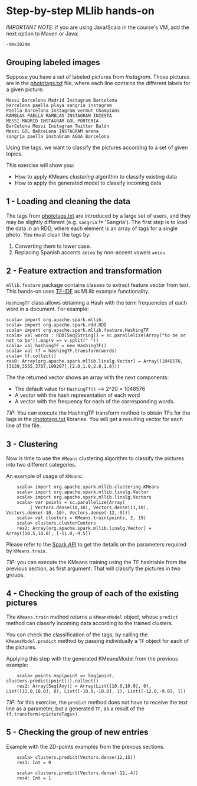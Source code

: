 # Step-by-step MLlib hands-on

*IMPORTANT NOTE*: if you are using Java/Scala in the course's VM, add the next option to Maven or Java:

    -Xmx1024m
    
## Grouping labeled images

Suppose you have a set of labeled pictures from _Instagram_. Those pictures are in the [phototags.txt](phototags.txt) file, where
each line contains the different labels for a given picture:

    Messi Barcelona Madrid Instagram Barcelona
    barcelona paella playa sangria instagram
    Paella Barcelona Instagram vermut Champions
    RAMBLAS PAELLA RAMBLAS INSTAGRAM INIESTA
    MESSI MADRID INSTAGRAM GOL PORTERIA
    BarCelona Messi Instagram Twitter Balón
    Messi GOL BaRceLona INSTAGRAM arena
    sangría paella instaGram AGUA Barcelona

Using the tags, we want to classify the pictures according to a set of given topics.

This exercise will show you:

* How to apply KMeans _clustering_ algorithm to classify existing data
* How to apply the generated model to classify incoming data

## 1 - Loading and cleaning the data

The tags from [phototags.txt](phototags.txt) are introduced by a large set of users, and they may be slightly different
(e.g. `sangria` != 'Sangría'). The first step is to load the data in an RDD, where each element is an array of tags for a single photo.
You must clean the tags by:

1. Converting them to lower case.
2. Replacing Spanish accents `áéíóú` by non-accent vowels `aeiou`

## 2 - Feature extraction and transformation

`mllib.feature` package contains classes to extract feature vector from text. This hands-on uses [TF-IDF](https://en.wikipedia.org/wiki/Tf-idf)
as MLlib example functionality.

`HashingTF` class allows obtaining a Hash with the term frequencies of each word in a document. For example:

    scala> import org.apache.spark.mllib._
    scala> import org.apache.spark.rdd.RDD
    scala> import org.apache.spark.mllib.feature.HashingTF
    scala> val words : RDD[Seq[String]] = sc.parallelize(Array("to be or not to be")).map(v => v.split(" "))
    scala> val hashingTF = new HashingTF()
    scala> val tf = hashingTF.transform(words)
    scala> tf.collect()
    res0: Array[org.apache.spark.mllib.linalg.Vector] = Array((1048576,[3139,3555,3707,109267],[2.0,1.0,2.0,1.0]))

The the returned vector shows an array with the next components:

* The default value for `HashingTf()` --> 2^20 = 1048576
* A vector with the hash representation of each word
* A vector with the frequency for each of the corresponding words.
 
*TIP*: You can execute the HashingTF transform method to obtain TFs for the tags in the  [phototags.txt](phototags.txt) libraries. You will get a resulting vector for each line of the file.

## 3 - Clustering

Now is time to use the `KMeans` clustering algorithm to classify the pictures into two different categories.

An example of usage of `KMeans`:

        scala> import org.apache.spark.mllib.clustering.KMeans
        scala> import org.apache.spark.mllib.linalg.Vector
        scala> import org.apache.spark.mllib.linalg.Vectors
        scala> var points = sc.parallelize(Array(
             | Vectors.dense(10,10), Vectors.dense(11,10), Vectors.dense(-10,-10), Vectors.dense(-12,-9)))
        scala> val clusters = KMeans.train(points, 2, 19)
        scala> clusters.clusterCenters
        res2: Array[org.apache.spark.mllib.linalg.Vector] = Array([10.5,10.0], [-11.0,-9.5])

Please refer to the [Spark API](https://spark.apache.org/docs/latest/api/scala/index.html) to get the details on the parameters required by `KMeans.train`.

*TIP*: you can execute the KMeans training using the TF hashtable from the previous section, as first argument. That will classify the pictures in two groups.

## 4 - Checking the group of each of the existing pictures

The `KMeans.train` method returns a `KMeansModel` object, whose `predict` method can classify incoming data according to the trained clusters.

You can check the classification of the tags, by calling the `KMeansModel.predict` method by passing individually a `TF` object for each of the pictures.

Applying this step with the generated KMeansModel from the previous example:

        scala> points.map(point => Seq(point, clusters.predict(point))).collect()
        res2: Array[Seq[Any]] = Array(List([10.0,10.0], 0), List([11.0,10.0], 0), List([-10.0,-10.0], 1), List([-12.0,-9.0], 1))

*TIP*: for this exercise, the `predict` method does not have to receive the text line as a parameter, but a generated `TF`, as a result of the `tf.transform(<pictureTags>)`

## 5 - Checking the group of new entries

Example with the 2D-points examples from the prevous sections.

        scala> clusters.predict(Vectors.dense(12,15))
        res3: Int = 0
        
        scala> clusters.predict(Vectors.dense(-12,-4))
        res4: Int = 1



